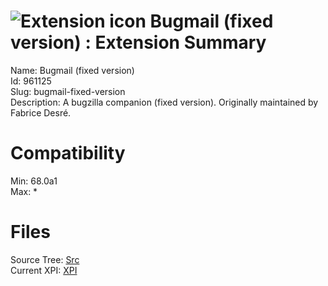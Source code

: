 # ![Extension icon](https://addons.thunderbird.net/user-media/addon_icons/961/961125-64.png?modified=cf0f0563) Bugmail (fixed version) : Extension Summary

Name: Bugmail (fixed version)  
Id: 961125  
Slug: bugmail-fixed-version  
Description: A bugzilla companion (fixed version). Originally maintained by Fabrice Desré.
  

# Compatibility
Min: 68.0a1  
Max: *  

# Files

Source Tree: [Src](C:/Dev/Thunderbird/ThunderKdB/xall/x68/961125-bugmail-fixed-version/src)  
Current XPI: [XPI](C:/Dev/Thunderbird/ThunderKdB/xall/x68/961125-bugmail-fixed-version/xpi)  



